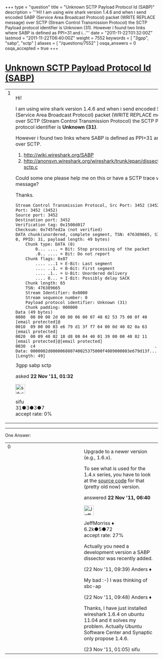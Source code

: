 +++
type = "question"
title = "Unknown SCTP Payload Protocol Id (SABP)"
description = '''Hi! I am using wire shark version 1.4.6 and when i send encoded SABP (Service Area Broadcast Protocol) packet (WRITE REPLACE message) over SCTP (Stream Control Transmission Protocol) the SCTP Payload protocol identifier is Unknown (31). However i found two links where SABP is defined as PPI=31 and i...'''
date = "2011-11-22T01:32:00Z"
lastmod = "2011-11-22T06:40:00Z"
weight = 7552
keywords = [ "3gpp", "sabp", "sctp" ]
aliases = [ "/questions/7552" ]
osqa_answers = 0
osqa_accepted = true
+++

<div class="headNormal">

# [Unknown SCTP Payload Protocol Id (SABP)](/questions/7552/unknown-sctp-payload-protocol-id-sabp)

</div>

<div id="main-body">

<div id="askform">

<table id="question-table" style="width:100%;"><colgroup><col style="width: 50%" /><col style="width: 50%" /></colgroup><tbody><tr class="odd"><td style="width: 30px; vertical-align: top"><div class="vote-buttons"><div id="post-7552-score" class="post-score" title="current number of votes">1</div><div id="favorite-count" class="favorite-count"></div></div></td><td><div id="item-right"><div class="question-body"><p>Hi!</p><p>I am using wire shark version 1.4.6 and when i send encoded SABP (Service Area Broadcast Protocol) packet (WRITE REPLACE message) over SCTP (Stream Control Transmission Protocol) the SCTP Payload protocol identifier is <strong>Unknown (31)</strong>.</p><p>However i found two links where SABP is defined as PPI=31 and it's used over SCTP.</p><ol><li><a href="http://wiki.wireshark.org/SABP/">http://wiki.wireshark.org/SABP</a></li><li><a href="http://anonsvn.wireshark.org/wireshark/trunk/epan/dissectors/packet-sctp.c/">http://anonsvn.wireshark.org/wireshark/trunk/epan/dissectors/packet-sctp.c</a></li></ol><p>Could some one please help me on this or have a SCTP trace whith SABP message?</p><p>Thanks.</p><pre><code>Stream Control Transmission Protocol, Src Port: 3452 (3452), Dst Port: 3452 (3452)
Source port: 3452
Destination port: 3452
Verification tag: 0x1500d017
Checksum: 0x745fed2a (not verified)
DATA chunk(unordered, complete segment, TSN: 476389665, SID: 0, SSN: 0, PPID: 31, payload length: 49 bytes)
    Chunk type: DATA (0)
        0... .... = Bit: Stop processing of the packet
        .0.. .... = Bit: Do not report
    Chunk flags: 0x07
        .... ...1 = E-Bit: Last segment
        .... ..1. = B-Bit: First segment
        .... .1.. = U-Bit: Unordered delivery
        .... 0... = I-Bit: Possibly delay SACK
    Chunk length: 65
    TSN: 476389665
    Stream Identifier: 0x0000
    Stream sequence number: 0
    Payload protocol identifier: Unknown (31)
    Chunk padding: 000000
Data (49 bytes)
0000  00 00 00 2d 00 00 06 00 07 40 02 53 75 00 0f 40   [email protected]@
0010  09 00 00 03 e6 79 d1 3f f7 64 00 0d 40 02 0a 63   [email protected]
0020  00 09 40 02 18 d8 00 04 40 01 39 00 00 40 02 11   [email protected]@[email protected]
0030  c4                                                .
Data: 0000002d000006000740025375000f4009000003e679d13f...
[Length: 49]</code></pre></div><div id="question-tags" class="tags-container tags">3gpp sabp sctp</div><div id="question-controls" class="post-controls"></div><div class="post-update-info-container"><div class="post-update-info post-update-info-user"><p>asked <strong>22 Nov '11, 01:32</strong></p><img src="https://secure.gravatar.com/avatar/b45f93fdfa837f36334066e28cd7334c?s=32&amp;d=identicon&amp;r=g" class="gravatar" width="32" height="32" alt="sifu&#39;s gravatar image" /><p>sifu<br />
<span class="score" title="31 reputation points">31</span><span title="3 badges"><span class="badge1">●</span><span class="badgecount">3</span></span><span title="3 badges"><span class="silver">●</span><span class="badgecount">3</span></span><span title="7 badges"><span class="bronze">●</span><span class="badgecount">7</span></span><br />
<span class="accept_rate" title="Rate of the user&#39;s accepted answers">accept rate:</span> <span title="sifu has no accepted answers">0%</span></p></div></div><div id="comments-container-7552" class="comments-container"></div><div id="comment-tools-7552" class="comment-tools"></div><div class="clear"></div><div id="comment-7552-form-container" class="comment-form-container"></div><div class="clear"></div></div></td></tr></tbody></table>

------------------------------------------------------------------------

<div class="tabBar">

<span id="sort-top"></span>

<div class="headQuestions">

One Answer:

</div>

</div>

<span id="7555"></span>

<div id="answer-container-7555" class="answer accepted-answer">

<table style="width:100%;"><colgroup><col style="width: 50%" /><col style="width: 50%" /></colgroup><tbody><tr class="odd"><td style="width: 30px; vertical-align: top"><div class="vote-buttons"><div id="post-7555-score" class="post-score" title="current number of votes">0</div></div></td><td><div class="item-right"><div class="answer-body"><p>Upgrade to a newer version (e.g., 1.6.x).</p><p>To see what is used for the 1.4.x series, you have to look at the <a href="http://anonsvn.wireshark.org/wireshark/trunk-1.4/epan/dissectors/packet-sctp.c">source code</a> for that (pretty old now) version.</p></div><div class="answer-controls post-controls"></div><div class="post-update-info-container"><div class="post-update-info post-update-info-user"><p>answered <strong>22 Nov '11, 06:40</strong></p><img src="https://secure.gravatar.com/avatar/e0564001bb7deb960d5d9d9c1e0ba074?s=32&amp;d=identicon&amp;r=g" class="gravatar" width="32" height="32" alt="JeffMorriss&#39;s gravatar image" /><p>JeffMorriss ♦<br />
<span class="score" title="6219 reputation points"><span>6.2k</span></span><span title="5 badges"><span class="silver">●</span><span class="badgecount">5</span></span><span title="72 badges"><span class="bronze">●</span><span class="badgecount">72</span></span><br />
<span class="accept_rate" title="Rate of the user&#39;s accepted answers">accept rate:</span> <span title="JeffMorriss has 103 accepted answers">27%</span></p></div></div><div id="comments-container-7555" class="comments-container"><span id="7560"></span><div id="comment-7560" class="comment"><div id="post-7560-score" class="comment-score"></div><div class="comment-text"><p>Actually you need a development version a SABP dissector was recently added.</p></div><div id="comment-7560-info" class="comment-info"><span class="comment-age">(22 Nov '11, 09:39)</span> Anders ♦</div></div><span id="7562"></span><div id="comment-7562" class="comment"><div id="post-7562-score" class="comment-score"></div><div class="comment-text"><p>My bad :-) I was thinking of sbc-ap</p></div><div id="comment-7562-info" class="comment-info"><span class="comment-age">(22 Nov '11, 09:48)</span> Anders ♦</div></div><span id="7578"></span><div id="comment-7578" class="comment"><div id="post-7578-score" class="comment-score"></div><div class="comment-text"><p>Thanks, I have just installed wireshark 1.6.4 on ubuntu 11.04 and it solves my problem. Actually Ubuntu Software Center and Synaptic only propose 1.4.6.</p></div><div id="comment-7578-info" class="comment-info"><span class="comment-age">(23 Nov '11, 01:05)</span> sifu</div></div></div><div id="comment-tools-7555" class="comment-tools"></div><div class="clear"></div><div id="comment-7555-form-container" class="comment-form-container"></div><div class="clear"></div></div></td></tr></tbody></table>

</div>

<div class="paginator-container-left">

</div>

</div>

</div>

